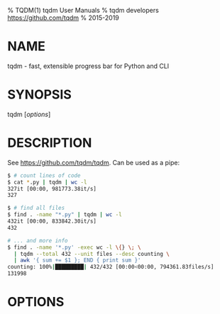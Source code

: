 % TQDM(1) tqdm User Manuals
% tqdm developers <https://github.com/tqdm>
% 2015-2019

# NAME

tqdm - fast, extensible progress bar for Python and CLI

# SYNOPSIS

tqdm [*options*]

# DESCRIPTION

See <https://github.com/tqdm/tqdm>. Can be used as a pipe:

```sh
$ # count lines of code
$ cat *.py | tqdm | wc -l
327it [00:00, 981773.38it/s]
327

$ # find all files
$ find . -name "*.py" | tqdm | wc -l
432it [00:00, 833842.30it/s]
432

# ... and more info
$ find . -name '*.py' -exec wc -l \{} \; \
  | tqdm --total 432 --unit files --desc counting \
  | awk '{ sum += $1 }; END { print sum }'
counting: 100%|█████████| 432/432 [00:00<00:00, 794361.83files/s]
131998
```

# OPTIONS

